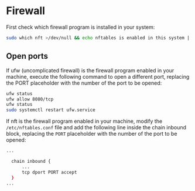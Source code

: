 # Firewall

First check which firewall program is installed in your system:

```sh
sudo which nft >/dev/null && echo nftables is enabled in this system || echo ufw is enabled in this system
```

## Open ports

If ufw (uncomplicated firewall) is the firewall program enabled in your machine, execute the following command to open a different port, replacing the PORT placeholder with the number of the port to be opened:

```sh
ufw status
ufw allow 8080/tcp
ufw status
sudo systemctl restart ufw.service
```

If nft is the firewall program enabled in your machine, modify the ```/etc/nftables.conf``` file and add the following line inside the chain inbound block, replacing the ```PORT``` placeholder with the number of the port to be opened:

```sh
...

  chain inbound {
      ...
      tcp dport PORT accept
  }
...
```

<!--  Script to show the footer   -->
<html>
<script
    src="https://code.jquery.com/jquery-3.3.1.js"
    integrity="sha256-2Kok7MbOyxpgUVvAk/HJ2jigOSYS2auK4Pfzbm7uH60="
    crossorigin="anonymous">
</script>
<script>
$(function(){
  $("#footer").load("../../footers/footer.html");
});
</script>
<body>
<div id="footer"></div>
</body>
</html>

